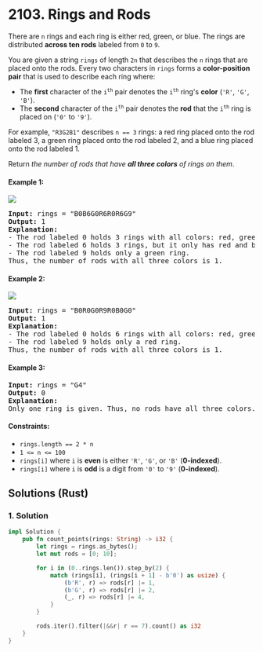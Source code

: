 # 2103. Rings and Rods
There are `n` rings and each ring is either red, green, or blue. The rings are distributed **across ten rods** labeled from `0` to `9`.

You are given a string `rings` of length `2n` that describes the `n` rings that are placed onto the rods. Every two characters in `rings` forms a **color-position pair** that is used to describe each ring where:
* The **first** character of the <code>i<sup>th</sub></code> pair denotes the <code>i<sup>th</sub></code> ring's **color** (`'R'`, `'G'`, `'B'`).
* The **second** character of the <code>i<sup>th</sub></code> pair denotes the **rod** that the <code>i<sup>th</sub></code> ring is placed on (`'0'` to `'9'`).

For example, `"R3G2B1"` describes `n == 3` rings: a red ring placed onto the rod labeled 3, a green ring placed onto the rod labeled 2, and a blue ring placed onto the rod labeled 1.

Return *the number of rods that have **all three colors** of rings on them*.

#### Example 1:
![](https://assets.leetcode.com/uploads/2021/11/23/ex1final.png)
<pre>
<strong>Input:</strong> rings = "B0B6G0R6R0R6G9"
<strong>Output:</strong> 1
<strong>Explanation:</strong>
- The rod labeled 0 holds 3 rings with all colors: red, green, and blue.
- The rod labeled 6 holds 3 rings, but it only has red and blue.
- The rod labeled 9 holds only a green ring.
Thus, the number of rods with all three colors is 1.
</pre>

#### Example 2:
![](https://assets.leetcode.com/uploads/2021/11/23/ex2final.png)
<pre>
<strong>Input:</strong> rings = "B0R0G0R9R0B0G0"
<strong>Output:</strong> 1
<strong>Explanation:</strong>
- The rod labeled 0 holds 6 rings with all colors: red, green, and blue.
- The rod labeled 9 holds only a red ring.
Thus, the number of rods with all three colors is 1.
</pre>

#### Example 3:
<pre>
<strong>Input:</strong> rings = "G4"
<strong>Output:</strong> 0
<strong>Explanation:</strong>
Only one ring is given. Thus, no rods have all three colors.
</pre>

#### Constraints:
* `rings.length == 2 * n`
* `1 <= n <= 100`
* `rings[i]` where `i` is **even** is either `'R'`, `'G'`, or `'B'` (**0-indexed**).
* `rings[i]` where `i` is **odd** is a digit from `'0'` to `'9'` (**0-indexed**).

## Solutions (Rust)

### 1. Solution
```Rust
impl Solution {
    pub fn count_points(rings: String) -> i32 {
        let rings = rings.as_bytes();
        let mut rods = [0; 10];

        for i in (0..rings.len()).step_by(2) {
            match (rings[i], (rings[i + 1] - b'0') as usize) {
                (b'R', r) => rods[r] |= 1,
                (b'G', r) => rods[r] |= 2,
                (_, r) => rods[r] |= 4,
            }
        }

        rods.iter().filter(|&&r| r == 7).count() as i32
    }
}
```
